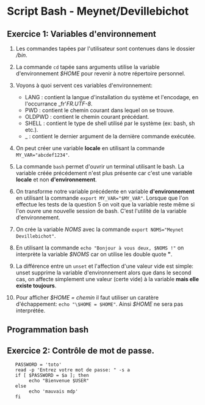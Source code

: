# Script Bash - Meynet/Devillebichot

  ## Exercice 1: Variables d'environnement
  
  1. Les commandes tapées par l'utilisateur sont contenues dans le dossier _/bin_.
  
  2. La commande ```cd``` tapée sans arguments utilise la variable d'environnement _$HOME_ pour revenir à notre répertoire personnel.
  
  3. Voyons à quoi servent ces variables d'environnement:
      * LANG : contient la langue d'installation du système et l'encodage, en l'occurrance _fr'_FR.UTF-8_.
      * PWD : contient le chemin courant dans lequel on se trouve.
      * OLDPWD : contient le chemin courant précédant.
      * SHELL : contient le type de shell utilisé par le système (ex: bash, sh etc.).
      * _ : contient le dernier argument de la dernière commande exécutée.
      
  4. On peut créer une variable **locale** en utilisant la commande ```MY_VAR="abcdef1234"```.
  
  5. La commande ```bash``` permet d'ouvrir un terminal utilisant le bash. La variable créée précédement n'est plus présente car c'est une variable **locale** et non **d'environnement**.
  
  6. On transforme notre variable précédente en variable **d'environnement** en utilisant la commande ```export MY_VAR="$MY_VAR"```. Lorsque que l'on effectue les tests de la question 5 on voit que la variable reste même si l'on ouvre une nouvelle session de bash. C'est l'utilité de la variable d'environnement.
  
  7. On crée la variable _NOMS_ avec la commande ```export NOMS="Meynet Devillebichot"```.
  
  8. En utilisant la commande ```echo "Bonjour à vous deux, $NOMS !"``` on interprète la variable _$NOMS_ car on utilise les double quote **"**.
  
  9. La différence entre un ```unset``` et l'affection d'une valeur vide est simple: unset supprime la variable d'environnement alors que dans le second cas, on affecte simplement une valeur (certe vide) à la variable **mais elle existe toujours**.
  
  10. Pour afficher _$HOME = chemin_ il faut utiliser un caratère d'échappement: ```echo "\$HOME = $HOME"```. Ainsi _\$HOME_ ne sera pas interprétée.
  
  ## Programmation bash
  ## Exercice 2: Contrôle de mot de passe.
  
  ```#! /bin/bash
     PASSWORD = 'toto'
     read -p 'Entrez votre mot de passe: " -s a
     if [ $PASSWORD = $a ]; then
          echo "Bienvenue $USER"
     else
          echo 'mauvais mdp'
     fi
  ```
  
  
  
